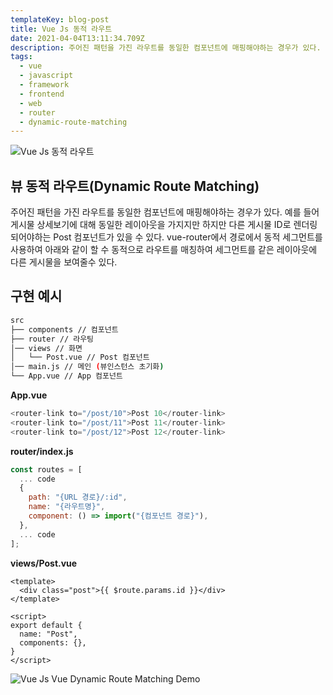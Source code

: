```yaml
---
templateKey: blog-post
title: Vue Js 동적 라우트
date: 2021-04-04T13:11:34.709Z
description: 주어진 패턴을 가진 라우트를 동일한 컴포넌트에 매핑해야하는 경우가 있다. 예를 들어 게시물 상세보기에 대해 동일한 레이아웃을 가지지만 하지만 다른 게시물 ID로 렌더링되어야하는 Post 컴포넌트가 있을 수 있다. vue-router에서 경로에서 동적 세그먼트를 사용하여 아래와 같이 할 수 동적으로 라우트를 매칭하여 세그먼트를 같은 레이아웃에 다른 게시물을 보여줄수 있다.
tags:
  - vue
  - javascript
  - framework
  - frontend
  - web
  - router
  - dynamic-route-matching
---
```


![Vue Js 동적 라우트](/assets/vue-logo.png "Vue Js 동적 라우트")

## 뷰 동적 라우트(Dynamic Route Matching)

주어진 패턴을 가진 라우트를 동일한 컴포넌트에 매핑해야하는 경우가 있다. 예를 들어 게시물 상세보기에 대해 동일한 레이아웃을 가지지만 하지만 다른 게시물 ID로 렌더링되어야하는 Post 컴포넌트가 있을 수 있다. vue-router에서 경로에서 동적 세그먼트를 사용하여 아래와 같이 할 수 동적으로 라우트를 매칭하여 세그먼트를 같은 레이아웃에 다른 게시물을 보여줄수 있다.

## 구현 예시

```sh
src
├── components // 컴포넌트
├── router // 라우팅
│── views // 화면
│   └── Post.vue // Post 컴포넌트
│── main.js // 메인 (뷰인스턴스 초기화)
└── App.vue // App 컴포넌트
```

**App.vue**

```javascript
<router-link to="/post/10">Post 10</router-link>
<router-link to="/post/11">Post 11</router-link>
<router-link to="/post/12">Post 12</router-link>
```

**router/index.js**

```javascript
const routes = [
  ... code
  {
    path: "{URL 경로}/:id",
    name: "{라우트명}",
    component: () => import("{컴포넌트 경로}"),
  },
  ... code
];
```

**views/Post.vue**

```vue
<template>
  <div class="post">{{ $route.params.id }}</div>
</template>

<script>
export default {
  name: "Post",
  components: {},
}
</script>
```

![Vue Js Vue Dynamic Route Matching Demo](/assets/vue-js-vue-router-dynamic-route-matching.png "Vue Js Vue Dynamic Route Matching Demo")

